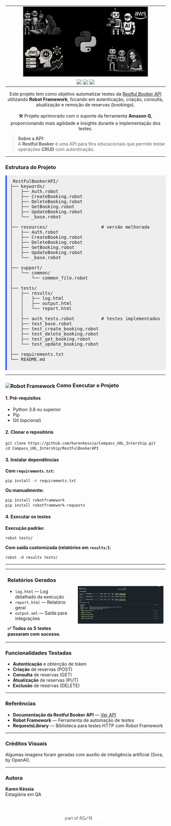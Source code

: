 <table width="70%" align="center">
  <tr>
    <td align="center">
      <img src="../Img/collage_robot_aws.png" alt="Imagem Principal" width="80%" />
    </td>
  </tr>
  <tr>
    <td align="center">
      <img src="https://img.shields.io/badge/status-%20concluído-black" />
      <img src="https://img.shields.io/badge/testes-automatizados-black" />
      <img src="https://img.shields.io/badge/robot-framework-black" />
    </td>
  </tr>
</table>


<div align="center">
  <p>
    Este projeto tem como objetivo automatizar testes da 
    <a href="https://restful-booker.herokuapp.com/apidoc/index.html" target="_blank">
      Restful Booker API
    </a> 
    utilizando <strong>Robot Framework</strong>, focando em autenticação, criação, consulta, atualização e remoção de reservas (bookings).
    <br><br>
    🛠 Projeto aprimorado com o suporte da ferramenta <strong>Amazon Q</strong>, proporcionando mais agilidade e insights durante a implementação dos testes.
  </p>
</div>



<blockquote>
  <strong> Sobre a API:</strong><br>
  A <strong>Restful Booker</strong> é uma API para fins educacionais que permite testar operações <strong>CRUD</strong> com autenticação.<br>


</blockquote>

---

<h3> Estrutura do Projeto</h3>

 <pre style="background: #eee; padding: 10px; border-left: 5px solid #3e64ff;">
 RestFulBookerAPI/
├── keywords/
│   ├── Auth.robot
│   ├── CreateBooking.robot
│   ├── DeleteBooking.robot
│   ├── GetBooking.robot
│   ├── UpdateBooking.robot
│   └── _base.robot
│
├── resources/                    # versão melhorada
│   ├── Auth.robot
│   ├── CreateBooking.robot
│   ├── DeleteBooking.robot
│   ├── GetBooking.robot
│   ├── UpdateBooking.robot
│   └── _base.robot
│
├── support/
│   └── common/
│       └── common_file.robot
│
├── tests/
│   ├── results/
│   │   ├── log.html
│   │   ├── output.html
│   │   └── report.html
│   │
│   ├── auth_tests.robot          # testes implementados
│   ├── test_base.robot
│   ├── test_create_booking.robot
│   ├── test_delete_booking.robot
│   ├── test_get_booking.robot
│   └── test_update_booking.robot
│
├── requirements.txt
└── README.md
  </pre>

---

<h3>
  <img src="https://cdn.simpleicons.org/robotframework/white" alt="Robot Framework" width="24" style="vertical-align: middle;"/>
     Como Executar o Projeto</h3>


<h4>1. Pré-requisitos</h4>
<ul>
  <li>Python 3.8 ou superior</li>
  <li>Pip</li>
  <li>Git (opcional)</li>
</ul>

<h4>2. Clonar o repositório</h4>
<pre><code>git clone https://github.com/karenkessia/Compass_UOL_Intership.git
cd Compass_UOL_Intership/RestFulBookerAPI
</code></pre>

<h4>3. Instalar dependências</h4>
<p><strong>Com <code>requirements.txt</code>:</strong></p>
<pre><code>pip install -r requirements.txt
</code></pre>

<p><strong>Ou manualmente:</strong></p>
<pre><code>pip install robotframework
pip install robotframework-requests
</code></pre>

<h4>4. Executar os testes</h4>
<p><strong>Execução padrão:</strong></p>
<pre><code>robot tests/
</code></pre>

<p><strong>Com saída customizada (relatórios em <code>results/</code>):</strong></p>
<pre><code>robot -d results tests/
</code></pre>

---

<table>
  <tr>
    <td style="vertical-align: top; padding-right: 20px;">
      <h3> Relatórios Gerados</h3>
      <ul>
        <li><code>log.html</code> — Log detalhado da execução</li>
        <li><code>report.html</code> — Relatório geral</li>
        <li><code>output.xml</code> — Saída para integrações</li>
      </ul>
      <p><strong>✅ Todos os 5 testes passaram com sucesso.</strong></p>
    </td>
    <td>
      <img src="../Img/Captura de Tela (270).png" alt="Relatórios" width="600">
    </td>
  </tr>
</table>

<h3> Funcionalidades Testadas</h3>
<ul>
  <li> <strong>Autenticação</strong> e obtenção de token</li>
  <li> <strong>Criação</strong> de reservas (POST)</li>
  <li> <strong>Consulta</strong> de reservas (GET)</li>
  <li> <strong>Atualização</strong> de reservas (PUT)</li>
  <li> <strong>Exclusão</strong> de reservas (DELETE)</li>
</ul>

---

<h3> Referências</h3>
<ul>
  <li><strong>Documentação da Restful Booker API</strong> — <a href="https://restful-booker.herokuapp.com/apidoc/index.html" target="_blank">Ver API</a></li>
  <li><strong>Robot Framework</strong> — Ferramenta de automação de testes</li>
  <li><strong>RequestsLibrary</strong> — Biblioteca para testes HTTP com Robot Framework</li>
</ul>

---

<h3> Créditos Visuais</h3>
<p>Algumas imagens foram geradas com auxílio de inteligência artificial (Sora, by OpenAI).</p>

---

<h3>Autora</h3>
<p>
  <strong>Karen Késsia</strong><br>
  Estagiária em QA <br>
</p>


<p align="center">
  <br>
<img src="../Img/logo_compass02.png" alt="Logo Compass Uol" width="130">
</p>
